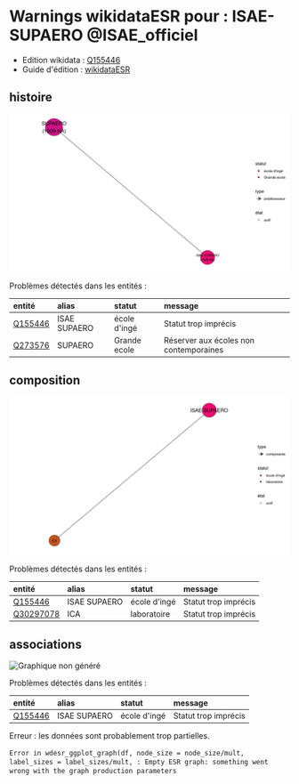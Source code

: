 Warnings wikidataESR pour : ISAE-SUPAERO @ISAE_officiel
================

- Edition wikidata : [Q155446](https://www.wikidata.org/wiki/Q155446)
- Guide d'édition : [wikidataESR](https://github.com/cpesr/wikidataESR/)



## histoire 

![Graphique non généré](https://github.com/cpesr/wikidataESR/blob/master/plots/etablissements/Q155446-histoire.png) 



Problèmes détectés dans les entités :

|entité                                           |alias        |statut       |message                                |
|:------------------------------------------------|:------------|:------------|:--------------------------------------|
|[Q155446](https://www.wikidata.org/wiki/Q155446) |ISAE SUPAERO |école d'ingé |Statut trop imprécis                   |
|[Q273576](https://www.wikidata.org/wiki/Q273576) |SUPAERO      |Grande ecole |Réserver aux écoles non contemporaines |


## composition 

![Graphique non généré](https://github.com/cpesr/wikidataESR/blob/master/plots/etablissements/Q155446-composition.png) 



Problèmes détectés dans les entités :

|entité                                               |alias        |statut       |message              |
|:----------------------------------------------------|:------------|:------------|:--------------------|
|[Q155446](https://www.wikidata.org/wiki/Q155446)     |ISAE SUPAERO |école d'ingé |Statut trop imprécis |
|[Q30297078](https://www.wikidata.org/wiki/Q30297078) |ICA          |laboratoire  |Statut trop imprécis |


## associations 

![Graphique non généré](https://github.com/cpesr/wikidataESR/blob/master/plots/etablissements/Q155446-associations.png) 



Problèmes détectés dans les entités :

|entité                                           |alias        |statut       |message              |
|:------------------------------------------------|:------------|:------------|:--------------------|
|[Q155446](https://www.wikidata.org/wiki/Q155446) |ISAE SUPAERO |école d'ingé |Statut trop imprécis |
Erreur : les données sont probablement trop partielles.
```
Error in wdesr_ggplot_graph(df, node_size = node_size/mult, label_sizes = label_sizes/mult, : Empty ESR graph: something went wrong with the graph production parameters

``` 

